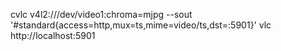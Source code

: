 cvlc v4l2:///dev/video1:chroma=mjpg   --sout '#standard{access=http,mux=ts,mime=video/ts,dst=:5901}'
vlc http://localhost:5901
